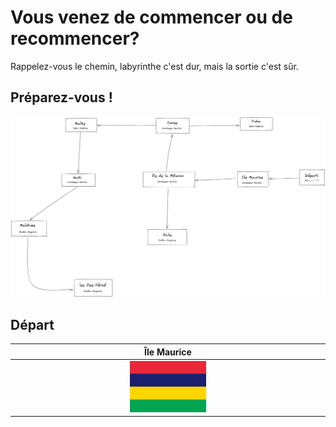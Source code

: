 # Vous venez de commencer ou de recommencer?

Rappelez-vous le chemin, labyrinthe c'est dur, mais la sortie c'est sûr.

## Préparez-vous !

![labyrinthe](../images/labyrinthe.png)

## Départ

Île Maurice |
:----:|
<a href=https://github.com/ssagnane1/tp2-labyrinthe/blob/main/jeu-heros-sdc/Maurice.md> <img src="../images/drapeau-maurice.png" width=25% height=25%> |
